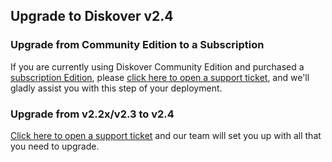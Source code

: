 <p id="software_upgrade"></p>

## Upgrade to Diskover v2.4

### Upgrade from Community Edition to a Subscription

If you are currently using Diskover Community Edition and purchased a [subscription Edition](https://diskoverdata.com/solutions/), please [click here to open a support ticket](https://support.diskoverdata.com/), and we'll gladly assist you with this step of your deployment.

### Upgrade from v2.2x/v2.3 to v2.4

[Click here to open a support ticket](https://support.diskoverdata.com/) and our team will set you up with all that you need to upgrade.
